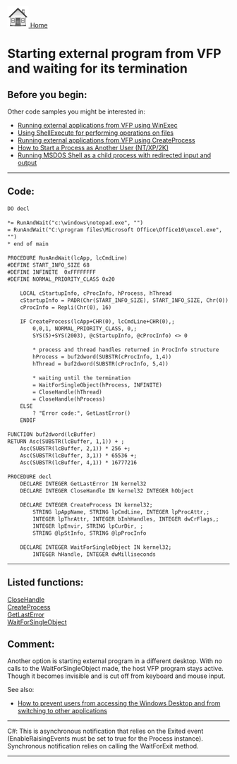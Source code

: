 [<img src="../images/home.png"> Home ](https://github.com/VFPX/Win32API)  

# Starting external program from VFP and waiting for its termination

## Before you begin:
Other code samples you might be interested in:  
* [Running external applications from VFP using WinExec](sample_002.md)  
* [Using ShellExecute for performing operations on files](sample_093.md)  
* [Running external applications from VFP using CreateProcess](sample_003.md)  
* [How to Start a Process as Another User (NT/XP/2K)](sample_426.md)  
* [Running MSDOS Shell as a child process with redirected input and output](sample_477.md)  

  
***  


## Code:
```foxpro  
DO decl

*= RunAndWait("c:\windows\notepad.exe", "")
= RunAndWait("C:\program files\Microsoft Office\Office10\excel.exe", "")
* end of main

PROCEDURE RunAndWait(lcApp, lcCmdLine)
#DEFINE START_INFO_SIZE 68
#DEFINE INFINITE  0xFFFFFFFF
#DEFINE NORMAL_PRIORITY_CLASS 0x20

	LOCAL cStartupInfo, cProcInfo, hProcess, hThread
	cStartupInfo = PADR(Chr(START_INFO_SIZE), START_INFO_SIZE, Chr(0))
	cProcInfo = Repli(Chr(0), 16)

	IF CreateProcess(lcApp+CHR(0), lcCmdLine+CHR(0),;
		0,0,1, NORMAL_PRIORITY_CLASS, 0,;
		SYS(5)+SYS(2003), @cStartupInfo, @cProcInfo) <> 0

		* process and thread handles returned in ProcInfo structure
		hProcess = buf2dword(SUBSTR(cProcInfo, 1,4))
		hThread = buf2dword(SUBSTR(cProcInfo, 5,4))

		* waiting until the termination
		= WaitForSingleObject(hProcess, INFINITE)
	    = CloseHandle(hThread)
	    = CloseHandle(hProcess)
	ELSE
		? "Error code:", GetLastError()
	ENDIF

FUNCTION buf2dword(lcBuffer)
RETURN Asc(SUBSTR(lcBuffer, 1,1)) + ;
	Asc(SUBSTR(lcBuffer, 2,1)) * 256 +;
	Asc(SUBSTR(lcBuffer, 3,1)) * 65536 +;
	Asc(SUBSTR(lcBuffer, 4,1)) * 16777216

PROCEDURE decl
	DECLARE INTEGER GetLastError IN kernel32
	DECLARE INTEGER CloseHandle IN kernel32 INTEGER hObject

	DECLARE INTEGER CreateProcess IN kernel32;
		STRING lpAppName, STRING lpCmdLine, INTEGER lpProcAttr,;
		INTEGER lpThrAttr, INTEGER bInhHandles, INTEGER dwCrFlags,;
		INTEGER lpEnvir, STRING lpCurDir, ;
		STRING @lpStInfo, STRING @lpProcInfo

	DECLARE INTEGER WaitForSingleObject IN kernel32;
		INTEGER hHandle, INTEGER dwMilliseconds  
```  
***  


## Listed functions:
[CloseHandle](../libraries/kernel32/CloseHandle.md)  
[CreateProcess](../libraries/kernel32/CreateProcess.md)  
[GetLastError](../libraries/kernel32/GetLastError.md)  
[WaitForSingleObject](../libraries/kernel32/WaitForSingleObject.md)  

## Comment:
  
Another option is starting external program in a different desktop. With no calls to the WaitForSingleObject made, the host VFP program stays active. Though it becomes invisible and is cut off from keyboard and mouse input.  
  
See also:  
* [How to prevent users from accessing the Windows Desktop and from switching to other applications](sample_492.md)

* * *  
C#:  This is asynchronous notification that relies on the Exited event (EnableRaisingEvents must be set to true for the Process instance). Synchronous notification relies on calling the WaitForExit method.  
  
***  

